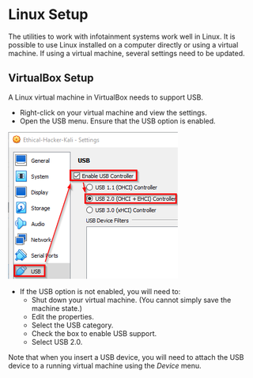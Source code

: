 # Linux Setup

The utilities to work with infotainment systems work well in Linux. It is possible to use Linux installed on a computer directly or using a virtual machine. If using a virtual machine, several settings need to be updated.

## VirtualBox Setup

A Linux virtual machine in VirtualBox needs to support USB.

* Right-click on your virtual machine and view the settings.
* Open the USB menu. Ensure that the USB option is enabled.

![VirtualBox Virtual Machine USB Settings](virtualbox_vm_usb_settings.png)

* If the USB option is not enabled, you will need to:
  * Shut down your virtual machine. (You cannot simply save the machine state.)
  * Edit the properties.
  * Select the USB category.
  * Check the box to enable USB support.
  * Select USB 2.0.

Note that when you insert a USB device, you will need to attach the USB device to a running virtual machine using the *Device* menu.
